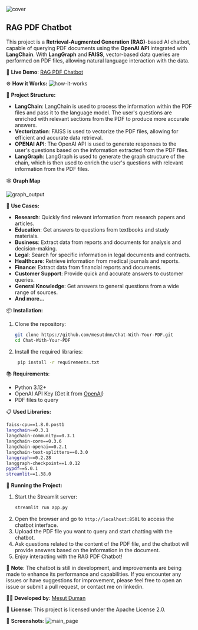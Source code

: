 
![cover](https://github.com/user-attachments/assets/6b66d12b-b3b6-4ffa-9ac3-8d31fec295e5)

## RAG PDF Chatbot

This project is a **Retrieval-Augmented Generation (RAG)**-based AI chatbot, capable of querying PDF documents using the **OpenAI API** integrated with **LangChain**. With **LangGraph** and **FAISS**, vector-based data queries are performed on PDF files, allowing natural language interaction with the data.

🤖 **Live Demo**: [RAG PDF Chatbot](https://rag-chat-pdf.streamlit.app/)

⚙️ **How it Works:**
![how-it-works](https://github.com/user-attachments/assets/c5a11c23-f9d8-4d96-a4e3-d8f49d6d77c7)


📂 **Project Structure:**
- **LangChain**: LangChain is used to process the information within the PDF files and pass it to the language model. The user's questions are enriched with relevant sections from the PDF to produce more accurate answers.
- **Vectorization**: FAISS is used to vectorize the PDF files, allowing for efficient and accurate data retrieval.
- **OPENAI API**: The OpenAI API is used to generate responses to the user's questions based on the information extracted from the PDF files.
- **LangGraph**: LangGraph is used to generate the graph structure of the chain, which is then used to enrich the user's questions with relevant information from the PDF files.

🕸️ **Graph Map**

![graph_output](https://github.com/user-attachments/assets/0fea4277-414d-40c0-a9e3-0cbc0416a0e9)

🎯 **Use Cases:**
- **Research**: Quickly find relevant information from research papers and articles.
- **Education**: Get answers to questions from textbooks and study materials.
- **Business**: Extract data from reports and documents for analysis and decision-making.
- **Legal**: Search for specific information in legal documents and contracts.
- **Healthcare**: Retrieve information from medical journals and reports.
- **Finance**: Extract data from financial reports and documents.
- **Customer Support**: Provide quick and accurate answers to customer queries.
- **General Knowledge**: Get answers to general questions from a wide range of sources.
- **And more...**

📦 **Installation:**
1. Clone the repository:
   ```bash
   git clone https://github.com/mesutdmn/Chat-With-Your-PDF.git
   cd Chat-With-Your-PDF
   ```
2. Install the required libraries:
   ```bash
    pip install -r requirements.txt
    ```
📚 **Requirements**:
- Python 3.12+
- OpenAI API Key (Get it from [OpenAI](https://platform.openai.com/))
- PDF files to query

📋 **Used Libraries:**
```bash
faiss-cpu==1.8.0.post1
langchain==0.3.1
langchain-community==0.3.1
langchain-core==0.3.6
langchain-openai==0.2.1
langchain-text-splitters==0.3.0
langgraph==0.2.28
langgraph-checkpoint==1.0.12
pypdf==5.0.1
streamlit==1.38.0
```
🚀 **Running the Project:**
1. Start the Streamlit server:
   ```bash
   streamlit run app.py
   ```
2. Open the browser and go to `http://localhost:8501` to access the chatbot interface.
3. Upload the PDF file you want to query and start chatting with the chatbot.
4. Ask questions related to the content of the PDF file, and the chatbot will provide answers based on the information in the document.
5. Enjoy interacting with the RAG PDF Chatbot!

📝 **Note**: The chatbot is still in development, and improvements are being made to enhance its performance and capabilities. If you encounter any issues or have suggestions for improvement, please feel free to open an issue or submit a pull request, or contact me on linkedin.

👨‍💻 **Developed by**: [Mesut Duman](https://www.linkedin.com/in/mesut-duman/)

📄 **License**: This project is licensed under the Apache License 2.0.

🌟 **Screenshots**:
![main_page](https://github.com/user-attachments/assets/5f71b385-d3a9-42c2-a89e-92c28d594bdf)

```